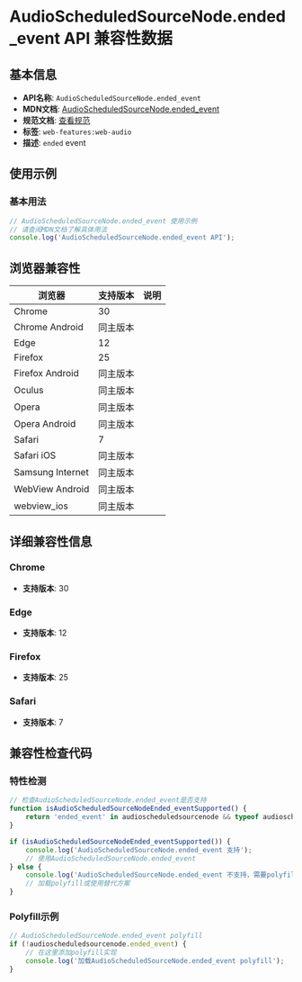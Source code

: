 # AudioScheduledSourceNode.ended_event API 兼容性数据

## 基本信息

- **API名称**: `AudioScheduledSourceNode.ended_event`
- **MDN文档**: [AudioScheduledSourceNode.ended_event](https://developer.mozilla.org/docs/Web/API/AudioScheduledSourceNode/ended_event)
- **规范文档**: [查看规范](https://webaudio.github.io/web-audio-api/#dom-audioscheduledsourcenode-onended)
- **标签**: `web-features:web-audio`
- **描述**: `ended` event

## 使用示例

### 基本用法

```javascript
// AudioScheduledSourceNode.ended_event 使用示例
// 请查阅MDN文档了解具体用法
console.log('AudioScheduledSourceNode.ended_event API');
```

## 浏览器兼容性

| 浏览器 | 支持版本 | 说明 |
|--------|----------|------|
| Chrome | 30 |  |
| Chrome Android | 同主版本 |  |
| Edge | 12 |  |
| Firefox | 25 |  |
| Firefox Android | 同主版本 |  |
| Oculus | 同主版本 |  |
| Opera | 同主版本 |  |
| Opera Android | 同主版本 |  |
| Safari | 7 |  |
| Safari iOS | 同主版本 |  |
| Samsung Internet | 同主版本 |  |
| WebView Android | 同主版本 |  |
| webview_ios | 同主版本 |  |

## 详细兼容性信息

### Chrome

- **支持版本**: 30

### Edge

- **支持版本**: 12

### Firefox

- **支持版本**: 25

### Safari

- **支持版本**: 7

## 兼容性检查代码

### 特性检测

```javascript
// 检查AudioScheduledSourceNode.ended_event是否支持
function isAudioScheduledSourceNodeEnded_eventSupported() {
    return 'ended_event' in audioscheduledsourcenode && typeof audioscheduledsourcenode.ended_event === 'function';
}

if (isAudioScheduledSourceNodeEnded_eventSupported()) {
    console.log('AudioScheduledSourceNode.ended_event 支持');
    // 使用AudioScheduledSourceNode.ended_event
} else {
    console.log('AudioScheduledSourceNode.ended_event 不支持，需要polyfill');
    // 加载polyfill或使用替代方案
}
```

### Polyfill示例

```javascript
// AudioScheduledSourceNode.ended_event polyfill
if (!audioscheduledsourcenode.ended_event) {
    // 在这里添加polyfill实现
    console.log('加载AudioScheduledSourceNode.ended_event polyfill');
}
```

